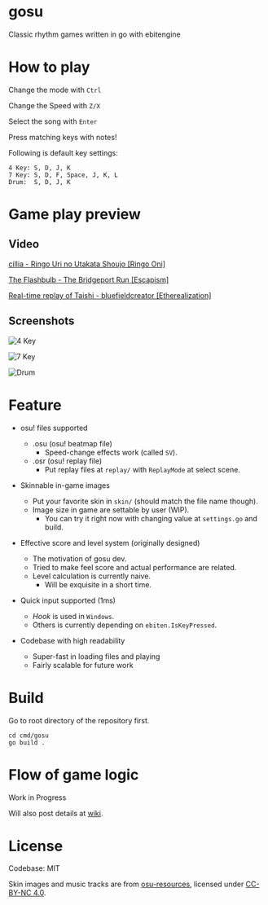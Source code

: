 # gosu

Classic rhythm games written in go with ebitengine

# How to play
Change the mode with `Ctrl`

Change the Speed with `Z/X`

Select the song with `Enter`

Press matching keys with notes!

Following is default key settings:
```
4 Key: S, D, J, K
7 Key: S, D, F, Space, J, K, L
Drum:  S, D, J, K
```

# Game play preview
## Video
[cillia - Ringo Uri no Utakata Shoujo [Ringo Oni]](https://youtu.be/8VgzAlc4SJ0)

[The Flashbulb - The Bridgeport Run [Escapism]](https://youtu.be/5VWaSAs7bbQ)

[Real-time replay of Taishi - bluefieldcreator [Etherealization]](https://www.youtube.com/watch?v=9kMUT8vQI24&list=PLQhd8A8gGbIBm_oJdW5K9Pwv9jZpmJzLW&index=2&ab_channel=MuangMuangE)

## Screenshots
![4 Key](https://i.imgur.com/6veaLI6.png)

![7 Key](https://i.imgur.com/MJTFmE3.png)

![Drum](https://i.imgur.com/VquWLWk.png)

# Feature
* osu! files supported
  * .osu (osu! beatmap file)
    * Speed-change effects work (called `SV`).
  * .osr (osu! replay file)
    * Put replay files at `replay/` with `ReplayMode` at select scene.

* Skinnable in-game images
  * Put your favorite skin in `skin/` (should match the file name though).
  * Image size in game are settable by user (WIP).
    * You can try it right now with changing value at `settings.go` and build. 

* Effective score and level system (originally designed)
  * The motivation of gosu dev.
  * Tried to make feel score and actual performance are related.
  * Level calculation is currently naive. 
    * Will be exquisite in a short time.

* Quick input supported (1ms)
  * *Hook* is used in `Windows`.
  * Others is currently depending on `ebiten.IsKeyPressed`.

* Codebase with high readability
  * Super-fast in loading files and playing
  * Fairly scalable for future work

# Build
Go to root directory of the repository first. 
```
cd cmd/gosu
go build .
```

# Flow of game logic
Work in Progress

Will also post details at [wiki](https://github.com/hndada/gosu/wiki).

# License
Codebase: MIT

Skin images and music tracks are from [osu-resources](https://github.com/ppy/osu-resources), licensed under [CC-BY-NC 4.0](https://creativecommons.org/licenses/by-nc/4.0/legalcode).
